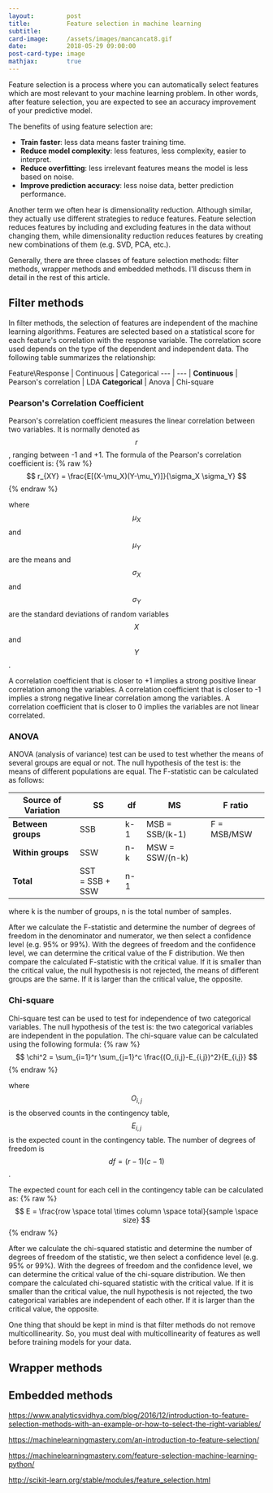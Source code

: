 ```yaml
---
layout:         post
title:          Feature selection in machine learning
subtitle:
card-image:     /assets/images/mancancat8.gif
date:           2018-05-29 09:00:00
post-card-type: image
mathjax:        true
---
```


Feature selection is a process where you can automatically select features which are most relevant to your machine learning problem. In other words, after feature selection, you are expected to see an accuracy improvement of your predictive model.

The benefits of using feature selection are:
* **Train faster**: less data means faster training time.
* **Reduce model complexity**: less features, less complexity, easier to interpret.
* **Reduce overfitting**: less irrelevant features means the model is less based on noise.
* **Improve prediction accuracy**: less noise data, better prediction performance.

Another term we often hear is dimensionality reduction. Although similar, they actually use different strategies to reduce features. Feature selection reduces features by including and excluding features in the data without changing them, while dimensionality reduction reduces features by creating new combinations of them (e.g. SVD, PCA, etc.).

Generally, there are three classes of feature selection methods: filter methods, wrapper methods and embedded methods. I'll discuss them in detail in the rest of this article.

## Filter methods

In filter methods, the selection of features are independent of the machine learning algorithms. Features are selected based on a statistical score for each feature's correlation with the response variable. The correlation score used depends on the type of the dependent and independent data. The following table summarizes the relationship:

Feature\Response | Continuous | Categorical
 --- | --- |
 **Continuous**  | Pearson's correlation | LDA
 **Categorical** | Anova | Chi-square

### Pearson's Correlation Coefficient

Pearson's correlation coefficient measures the linear correlation between two variables. It is normally denoted as $$r$$, ranging between -1 and +1. The formula of the Pearson's correlation coefficient is:
{% raw %}
$$
    r_{XY} = \frac{E[(X-\mu_X)(Y-\mu_Y)]}{\sigma_X \sigma_Y}
$$
{% endraw %}

where $$\mu_X$$ and $$\mu_Y$$ are the means and $$\sigma_X$$ and $$\sigma_Y$$ are the standard deviations of random variables $$X$$ and $$Y$$.

A correlation coefficient that is closer to +1 implies a strong positive linear  correlation among the variables. A correlation coefficient that is closer to -1 implies a strong negative linear correlation among the variables. A correlation coefficient that is closer to 0 implies the variables are not linear correlated.

### ANOVA

ANOVA (analysis of variance) test can be used to test whether the means of several groups are equal or not. The null hypothesis of the test is: the means of different populations are equal. The F-statistic can be calculated as follows:

Source of Variation | SS | df | MS | F ratio
 --- | --- | --- | --- | ---
**Between groups** | SSB | k-1 | MSB = SSB/(k-1) | F = MSB/MSW
**Within groups**  | SSW | n-k | MSW = SSW/(n-k)
**Total**           | SST <br> = SSB + SSW | n-1

where k is the number of groups, n is the total number of samples.

After we calculate the F-statistic and determine the number of degrees of freedom in the denominator and numerator, we then select a confidence level (e.g. 95% or 99%). With the degrees of freedom and the confidence level, we can determine the critical value of the F distribution. We then compare the calculated F-statistic with the critical value. If it is smaller than the critical value, the null hypothesis is not rejected, the means of different groups are the same. If it is larger than the critical value, the opposite.

### Chi-square

Chi-square test can be used to test for independence of two categorical variables. The null hypothesis of the test is: the two categorical variables are independent in the population. The chi-square value can be calculated using the following formula:
{% raw %}
$$
    \chi^2 = \sum_{i=1}^r \sum_{j=1}^c \frac{(O_{i,j}-E_{i,j})^2}{E_{i,j}}
$$
{% endraw %}

where $$O_{i,j}$$ is the observed counts in the contingency table, $$E_{i,j}$$ is the expected count in the contingency table. The number of degrees of freedom is $$df=(r-1)(c-1)$$.

The expected count for each cell in the contingency table can be calculated as:
{% raw %}
$$
    E = \frac{row \space total \times column \space total}{sample \space size}
$$
{% endraw %}

After we calculate the chi-squared statistic and determine the number of degrees of freedom of the statistic, we then select a confidence level (e.g. 95% or 99%). With the degrees of freedom and the confidence level, we can determine the critical value of the chi-square distribution. We then compare the calculated chi-squared statistic with the critical value. If it is smaller than the critical value, the null hypothesis is not rejected, the two categorical variables are independent of each other. If it is larger than the critical value, the opposite.

One thing that should be kept in mind is that filter methods do not remove multicollinearity. So, you must deal with multicollinearity of features as well before training models for your data.

## Wrapper methods

## Embedded methods

https://www.analyticsvidhya.com/blog/2016/12/introduction-to-feature-selection-methods-with-an-example-or-how-to-select-the-right-variables/

https://machinelearningmastery.com/an-introduction-to-feature-selection/

https://machinelearningmastery.com/feature-selection-machine-learning-python/

http://scikit-learn.org/stable/modules/feature_selection.html
